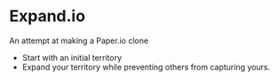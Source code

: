 # Expand.io

An attempt at making a Paper.io clone

 - Start with an initial territory
 - Expand your territory while preventing others from capturing yours.

